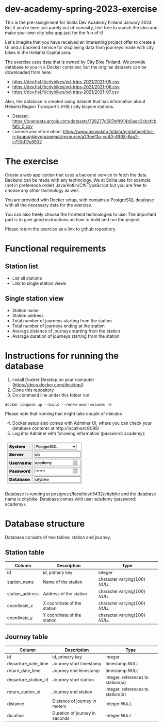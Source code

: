 # dev-academy-spring-2023-exercise

This is the pre-assignment for Solita Dev Academy Finland January 2024. But if you’re here just purely out of curiosity, feel free to snatch the idea and make your own city bike app just for the fun of it!

Let's imagine that you have received an interesting project offer to create a UI and a backend service for displaying data from journeys made with city bikes in the Helsinki Capital area.

The exercise uses data that is owned by City Bike Finland. We provide database to you in a Docker container, but the original datasets can be downloaded from here:

- https://dev.hsl.fi/citybikes/od-trips-2021/2021-05.csv
- https://dev.hsl.fi/citybikes/od-trips-2021/2021-06.csv
- https://dev.hsl.fi/citybikes/od-trips-2021/2021-07.csv

Also, the database is created using dataset that has information about Helsinki Region Transport’s (HSL) city bicycle stations.

- Dataset: https://opendata.arcgis.com/datasets/726277c507ef4914b0aec3cbcfcbfafc_0.csv
- License and information: https://www.avoindata.fi/data/en/dataset/hsl-n-kaupunkipyoraasemat/resource/a23eef3a-cc40-4608-8aa2-c730d17e8902

# The exercise
Create a web application that uses a backend service to fetch the data. Backend can be made with any technology. We at Solita use for example (not in preference order) Java/Kotlin/C#/TypeScript but you are free to choose any other technology as well.

You are provided with Docker setup, with contains a PostgreSQL database with all the necessary data for the exercise. 

You can also freely choose the frontend technologies to use. The important part is to give good instructions on how to build and run the project.

Please return the exercise as a link to github repository. 

# Functional requirements
## Station list
- List all stations
- Link to single station views

## Single station view
- Station name
- Station address
- Total number of journeys starting from the station
- Total number of journeys ending at the station
- Average distance of journeys starting from the station
- Avarage duration of journeys starting from the station

# Instructions for running the database
1. Install Docker Desktop on your computer (https://docs.docker.com/desktop/)
2. Clone this repository
3. On command line under this folder run:

```
docker compose up --build --renew-anon-volumes -d
```

Please note that running that might take couple of minutes

4. Docker setup also comes with Adminer UI, where you can check your database contents at http://localhost:8088/
5. Log into Adminer with following information (password: academy):

![alt text](login.png)

Database is running at postgres://localhost:5432/citybike and the database name is citybike. Database comes with user academy (password: academy).

# Database structure
Database consists of two tables: station and journey.

## Station table
| Column | Description | Type |
| ----------- | ----------- | ----------- |
| id | id, primary key | integer |
| station_name | Name of the station | character varying(100) *NULL* |
| station_address | Address of the station | character varying(100) *NULL* |
| coordinate_x | X coordinate of the station | character varying(100) *NULL* |
| coordinate_y | Y coordinate of the station | character varying(100) *NULL* |

## Journey table
| Column | Description | Type |
| ----------- | ----------- | ----------- |
| id | id, primary key | integer |
| departure_date_time | Journey start timestamp | timestamp *NULL* |
| return_date_time | Journey end timestamp | timestamp *NULL* |
| departure_station_id | Journey start station | integer, references to station(id) |
| return_station_id | Journey end station | integer, references to station(id) |
| distance | Distance of journey in meters | integer *NULL* |
| duration | Duration of journey in seconds | integer *NULL* |
